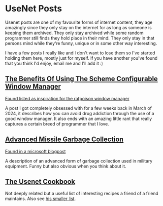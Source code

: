 
# UseNet Posts

Usenet posts are one of my favourite forms of internet content, they age amazingly since they only stay on the internet for as long as someone is keeping them archived. They only stay archived while some random programmer still finds they hold place in their mind. They only stay in that persons mind while they're funny, unique or in some other way interesting.

I have a few posts I really like and I don't want to lose them so I've started holding them here, mostly just for myself. If you have another you've found that you think I'd enjoy, email me and I'll add it :)

## [The Benefits Of Using The Scheme Configurable Window Manager](usenet_the_benefits_of_using_scwm.txt)
[Found listed as inspiration for the ratpoison window manager](https://www.nongnu.org/ratpoison/)

A post I got completely obsessed with for a few weeks back in March of 2024, it describes how you can avoid drug addiction through the use of a good window manager. It also ends with an amazing little rant that really captures a certain breed of programmer that I love.

## [Advanced Missile Garbage Collection](usenet_missile.txt)
[Found in a microsoft blogpost](https://devblogs.microsoft.com/oldnewthing/20180228-00/?p=98125)

A description of an advanced form of garbage collection used in military equipment. Funny but also obvious when you think about it.

## [The Usenet Cookbook](https://www.ty-penguin.org.uk/~auj/Usenet.Cookbook/)
Not deeply related but a useful list of interesting recipes a friend of a friend maintains. Also see [his smaller list](https://www.ty-penguin.org.uk/~auj/Usenet.Cookbook/).
